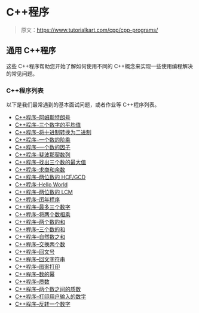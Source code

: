 # C++程序

> 原文：<https://www.tutorialkart.com/cpp/cpp-programs/>

## 通用 C++程序

这些 C++程序帮助您开始了解如何使用不同的 C++概念来实现一些使用编程解决的常见问题。

### C++程序列表

以下是我们最常遇到的基本面试问题，或者作业等 C++程序列表。

*   [C++程序–阿姆斯特朗号](https://www.tutorialkart.com/cpp/cpp-armstrong-number/)
*   [C++程序–三个数字的平均值](https://www.tutorialkart.com/cpp/cpp-average-of-three-numbers/)
*   [C++程序–将十进制转换为二进制](https://www.tutorialkart.com/cpp/cpp-convert-decimal-to-binary-program/)
*   [C++程序–一个数的阶乘](https://www.tutorialkart.com/cpp/cpp-factorial/)
*   [C++程序–一个数的因子](https://www.tutorialkart.com/cpp/cpp-factors-of-a-number/)
*   [C++程序–斐波那契数列](https://www.tutorialkart.com/cpp/cpp-fibonacci/)
*   [C++程序–找出三个数的最大值](https://www.tutorialkart.com/cpp/cpp-program-find-maximum-of-three-numbers/)
*   [C++程序–求商和余数](https://www.tutorialkart.com/cpp/cpp-find-quotient-and-remainder-program/)
*   [C++程序–两位数的 HCF/GCD](https://www.tutorialkart.com/cpp/cpp-hcf-gcd/)
*   [C++程序–Hello World](https://www.tutorialkart.com/cpp/cpp-hello-world/)
*   [C++程序–两位数的 LCM](https://www.tutorialkart.com/cpp/cpp-lcm/)
*   [C++程序–闰年程序](https://www.tutorialkart.com/cpp/cpp-check-leap-year/)
*   [C++程序–最多三个数字](https://www.tutorialkart.com/cpp/cpp-program-find-maximum-of-three-numbers/)
*   [C++程序–将两个数相乘](https://www.tutorialkart.com/cpp/cpp-multiply-two-numbers-program/)
*   [C++程序–两个数的和](https://www.tutorialkart.com/cpp/cpp-sum-of-two-numbers-program/)
*   [C++程序–三个数的和](https://www.tutorialkart.com/cpp/cpp-sum-of-three-numbers-program/)
*   [C++程序–自然数之和](https://www.tutorialkart.com/cpp/cpp-sum-of-natural-numbers-program/)
*   [C++程序–交换两个数](https://www.tutorialkart.com/cpp/cpp-swap-two-numbers/)
*   [C++程序–回文号](https://www.tutorialkart.com/cpp/cpp-palindrome-number-program/)
*   [C++程序–回文字符串](https://www.tutorialkart.com/cpp/cpp-palindrome-string-program/)
*   [C++程序–图案打印](https://www.tutorialkart.com/cpp/cpp-pattern-programs/)
*   [C++程序–数的幂](https://www.tutorialkart.com/cpp/cpp-power-a-number/)
*   [C++程序–质数](https://www.tutorialkart.com/cpp/cpp-prime-number/)
*   [C++程序–两个数之间的质数](https://www.tutorialkart.com/cpp/cpp-display-prime-numbers-between-two-numebrs/)
*   [C++程序–打印用户输入的数字](https://www.tutorialkart.com/cpp/cpp-print-number-entered-by-user/)
*   [C++程序–反转一个数字](https://www.tutorialkart.com/cpp/cpp-reverse-a-number/)